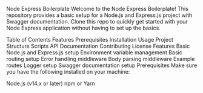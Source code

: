 Node Express Boilerplate
Welcome to the Node Express Boilerplate! This repository provides a basic setup for a Node.js and Express.js project with Swagger documentation. Clone this repo to quickly get started with your Node Express application without having to set up the basics.

Table of Contents
Features
Prerequisites
Installation
Usage
Project Structure
Scripts
API Documentation
Contributing
License
Features
Basic Node.js and Express.js setup
Environment variable management
Basic routing setup
Error handling middleware
Body parsing middleware
Example routes
Logger setup
Swagger documentation setup
Prerequisites
Make sure you have the following installed on your machine:

Node.js (v14.x or later)
npm or Yarn
